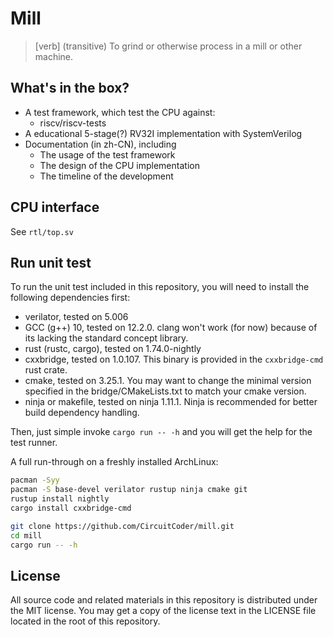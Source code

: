 Mill
=======================

> \[verb\] (transitive) To grind or otherwise process in a mill or other machine.

## What's in the box?
- A test framework, which test the CPU against:
  - riscv/riscv-tests
- A educational 5-stage(?) RV32I implementation with SystemVerilog
- Documentation (in zh-CN), including
  - The usage of the test framework
  - The design of the CPU implementation
  - The timeline of the development

## CPU interface

See `rtl/top.sv`

## Run unit test

To run the unit test included in this repository, you will need to install the following dependencies first:

- verilator, tested on 5.006
- GCC (g++) 10, tested on 12.2.0. clang won't work (for now) because of its lacking the standard concept library.
- rust (rustc, cargo), tested on 1.74.0-nightly
- cxxbridge, tested on 1.0.107. This binary is provided in the `cxxbridge-cmd` rust crate.
- cmake, tested on 3.25.1. You may want to change the minimal version specified in the bridge/CMakeLists.txt to match your cmake version.
- ninja or makefile, tested on ninja 1.11.1. Ninja is recommended for better build dependency handling.

Then, just simple invoke `cargo run -- -h` and you will get the help for the test runner.

A full run-through on a freshly installed ArchLinux:

```bash
pacman -Syy
pacman -S base-devel verilator rustup ninja cmake git
rustup install nightly
cargo install cxxbridge-cmd

git clone https://github.com/CircuitCoder/mill.git
cd mill
cargo run -- -h
```

## License
All source code and related materials in this repository is distributed under the MIT license. You may get a copy of the license text in the LICENSE file located in the root of this repository.
